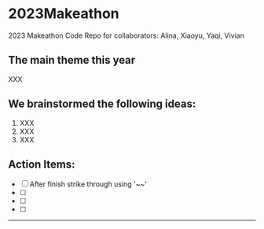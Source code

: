# 2023Makeathon
2023 Makeathon Code Repo for collaborators: Alina, Xiaoyu, Yaqi, Vivian

## The main theme this year

XXX

## We brainstormed the following ideas: 
1. XXX
2. XXX
3. XXX

## Action Items:
- [ ] After finish strike through using '~~'
- [ ] 
- [ ] 
- [ ] 

---
